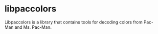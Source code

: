 # libpaccolors

Libpaccolors is a library that contains tools for decoding colors from Pac-Man and Ms. Pac-Man.
